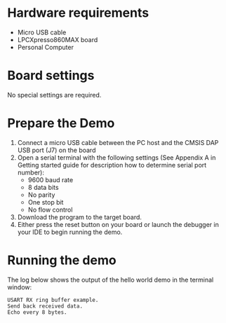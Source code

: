 Hardware requirements
=====================
- Micro USB cable
- LPCXpresso860MAX board
- Personal Computer

Board settings
============
No special settings are required.

Prepare the Demo
===============
1.  Connect a micro USB cable between the PC host and the CMSIS DAP USB port (J7) on the board
2.  Open a serial terminal with the following settings (See Appendix A in Getting started guide for description how to determine serial port number):
    - 9600 baud rate
    - 8 data bits
    - No parity
    - One stop bit
    - No flow control
3.  Download the program to the target board.
4.  Either press the reset button on your board or launch the debugger in your IDE to begin running the demo.

Running the demo
================
The log below shows the output of the hello world demo in the terminal window:
~~~~~~~~~~~~~~~~~~~~~~~~~~~~~~~~~~~
USART RX ring buffer example.
Send back received data.
Echo every 8 bytes.

~~~~~~~~~~~~~~~~~~~~~~~~~~~~~~~~~~~
